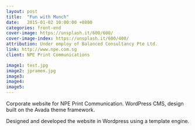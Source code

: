 ```yaml
---
layout: post
title:  "Fun with Munch"
date:   2015-01-02 10:00:00 +0800
categories: front-end
cover-image: https://unsplash.it/600/600/
cover-image-index: https://unsplash.it/600/400/
attribution: Under employ of Balanced Consultancy Pte Ltd.
link: http://www.npe.com.sg
client: NPE Print Communications

image1: test.jpg
image2: jpramen.jpg
image3:
image4:
image5:
---
```


Corporate website for NPE Print Communication. WordPress CMS, design built on the Avada theme framework.

Designed and developed the website in Wordpress using a template engine.